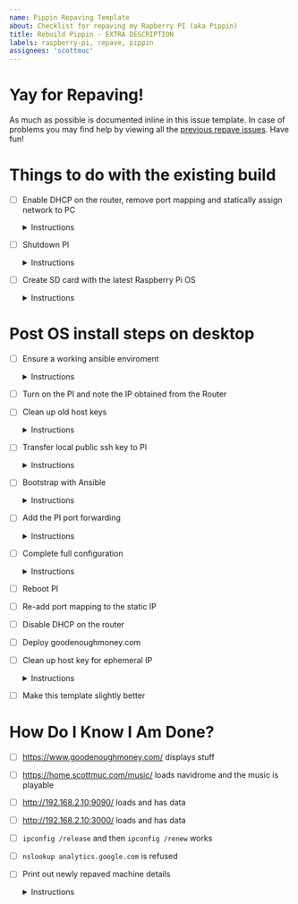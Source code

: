 ```yaml
---
name: Pippin Repaving Template
about: Checklist for repaving my Rapberry PI (aka Pippin)
title: Rebuild Pippin - EXTRA DESCRIPTION
labels: raspberry-pi, repave, pippin
assignees: 'scottmuc'
---
```

<!--
From: https://gist.github.com/pierrejoubert73/902cc94d79424356a8d20be2b382e1ab
<details>
  <summary>Instructions</summary>

  moar markdown
</details>
-->
# Yay for Repaving!

As much as possible is documented inline in this issue template. In case of problems you may find help by viewing all
the [previous repave issues][repave-history]. Have fun!

[repave-history]: https://github.com/scottmuc/infrastructure/issues?q=is%3Aissue+is%3Aclosed+label%3Araspberry-pi+label%3Arepave

# Things to do with the existing build

- [ ] Enable DHCP on the router, remove port mapping and statically assign network to PC<details>
  <summary>Instructions</summary>

  This is very important if repaving from the Windows PC. It being bound to 192.168.2.12 is necessary for the the
  automation to work. Changing the DNS should be sufficient.
</details>


- [ ] Shutdown PI<details>
  <summary>Instructions</summary>

  Make sure the USB drive has spun down before doing any work.

  `sudo shutdown -h now`
</details>

- [ ] Create SD card with the latest Raspberry Pi OS<details>
  <summary>Instructions</summary>

  Using the SD card in the now powered down PI.

  The new installer has [options][advanced-options] to enable SSH and create a user.

  [installer download](https://www.raspberrypi.org/downloads/)

  **note** check if the underlying Debian distribution is changing as this might result
  in some issues in the playbook execution.

  The Bookworm 64-bit lite image seems to work for now. **note** as of `v1.8.4` of
  the Imager software, ensure to not select `no filtering` in the *Raspberry Pi Device*
  filter.

  [advanced-options]: https://www.raspberrypi.com/documentation/computers/getting-started.html#advanced-options
</details>


# Post OS install steps on desktop

- [ ] Ensure a working ansible enviroment <details>
  <summary>Instructions</summary>

  This will exercise the `asdf` setup.
</details>

- [ ] Turn on the PI and note the IP obtained from the Router

- [ ] Clean up old host keys<details>
  <summary>Instructions</summary>

  The new instance will have new host keys so to ensure host key warning messages don't
  distract us from the repaving, run the following:

  ```
  ssh-keygen -R 192.168.2.10
  ssh-keygen -R pi
  ssh-keygen -R pi.home.scottmuc.com
  ```
</details>

- [ ] Transfer local public ssh key to PI<details>
  <summary>Instructions</summary>

  In order to avoid the use of `sshpass`, copy the current sessions public ssh key to
  to `./ssh/authorized_keys` of the `pi` user on the PI. This user is only necessary to
  run the bootstrap playbook (which creates an admin `ansible` user) and will be subsequently
  cleaned up.

  `ssh-copy-id pi@<pi ip>`
</details>


- [ ] Bootstrap with Ansible <details>
  <summary>Instructions</summary>

  `./ansible.sh` and select the `bootstrap-playbook.yml`
</details>

- [ ] Add the PI port forwarding<details>
  <summary>Instructions</summary>

  Needed for the `certbot` ACME challenge in the next step.
</details>

- [ ] Complete full configuration <details>
  <summary>Instructions</summary>

  `./ansible.sh` and select the `main-playbook.yml`
</details>

- [ ] Reboot PI

- [ ] Re-add port mapping to the static IP

- [ ] Disable DHCP on the router

- [ ] Deploy goodenoughmoney.com

- [ ] Clean up host key for ephemeral IP<details>
  <summary>Instructions</summary>

  Remove host key reference to the temporary IP that was used to bootstrap the
  device. This cleanup will ensure that an error won't occur in the next refresh
  if the same IP is used again.

  ```
  ssh-keygen -R <ephemeral IP>
  ```
</details>

- [ ] Make this template slightly better

# How Do I Know I Am Done?

- [ ] https://www.goodenoughmoney.com/ displays stuff

- [ ] https://home.scottmuc.com/music/ loads navidrome and the music is playable

- [ ] http://192.168.2.10:9090/ loads and has data

- [ ] http://192.168.2.10:3000/ loads and has data

- [ ] `ipconfig /release` and then `ipconfig /renew` works

- [ ] `nslookup analytics.google.com` is refused

- [ ] Print out newly repaved machine details<details>
  <summary>Instructions</summary>

  `cat /etc/os-release && uname -a`
</details>

